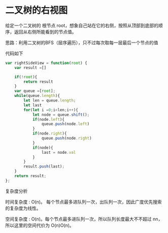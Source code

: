 # 二叉树的右视图

给定一个二叉树的 根节点 root，想象自己站在它的右侧，按照从顶部到底部的顺序，返回从右侧所能看到的节点值。

思路：利用二叉树的BFS（层序遍历），只不过每次取每一层最后一个节点的值

代码如下

```js
var rightSideView = function(root) {
    var result =[]

    if(!root){
        return result
    }
    var queue =[root];
    while(queue.length){
        let len = queue.length;
        let last
        for(let i =0;i<len;i++){
            let node = queue.shift();
            if(node.left){
                queue.push(node.left)
            }
            if(node.right){
                queue.push(node.right)
            }
            if(node){
                last = node.val
            }
        }
        result.push(last);
    }
    return result;
};
```

复杂度分析

时间复杂度 : O(n)。 每个节点最多进队列一次，出队列一次，因此广度优先搜索的复杂度为线性。

空间复杂度 : O(n)。每个节点最多进队列一次，所以队列长度最大不不超过 nn，所以这里的空间代价为 O(n)O(n)。
